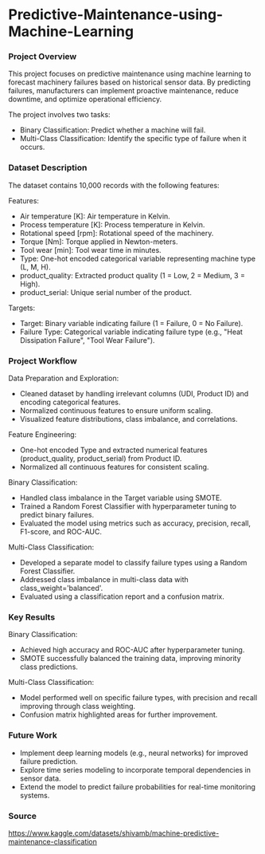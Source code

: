 # Predictive-Maintenance-using-Machine-Learning

### Project Overview

This project focuses on predictive maintenance using machine learning to forecast machinery failures based on historical sensor data. By predicting failures, manufacturers can implement proactive maintenance, reduce downtime, and optimize operational efficiency. 

The project involves two tasks:

- Binary Classification: Predict whether a machine will fail.
- Multi-Class Classification: Identify the specific type of failure when it occurs.

### Dataset Description

The dataset contains 10,000 records with the following features:

Features:
- Air temperature [K]: Air temperature in Kelvin.
- Process temperature [K]: Process temperature in Kelvin.
- Rotational speed [rpm]: Rotational speed of the machinery.
- Torque [Nm]: Torque applied in Newton-meters.
- Tool wear [min]: Tool wear time in minutes.
- Type: One-hot encoded categorical variable representing machine type (L, M, H).
- product_quality: Extracted product quality (1 = Low, 2 = Medium, 3 = High).
- product_serial: Unique serial number of the product.

Targets:
- Target: Binary variable indicating failure (1 = Failure, 0 = No Failure).
- Failure Type: Categorical variable indicating failure type (e.g., "Heat Dissipation Failure", "Tool Wear Failure").

### Project Workflow

Data Preparation and Exploration:
- Cleaned dataset by handling irrelevant columns (UDI, Product ID) and encoding categorical features.
- Normalized continuous features to ensure uniform scaling.
- Visualized feature distributions, class imbalance, and correlations.

Feature Engineering:
- One-hot encoded Type and extracted numerical features (product_quality, product_serial) from Product ID.
- Normalized all continuous features for consistent scaling.

Binary Classification:
- Handled class imbalance in the Target variable using SMOTE.
- Trained a Random Forest Classifier with hyperparameter tuning to predict binary failures.
- Evaluated the model using metrics such as accuracy, precision, recall, F1-score, and ROC-AUC.

Multi-Class Classification:
- Developed a separate model to classify failure types using a Random Forest Classifier.
- Addressed class imbalance in multi-class data with class_weight='balanced'.
- Evaluated using a classification report and a confusion matrix.

### Key Results

Binary Classification:
- Achieved high accuracy and ROC-AUC after hyperparameter tuning.
- SMOTE successfully balanced the training data, improving minority class predictions.

Multi-Class Classification:
- Model performed well on specific failure types, with precision and recall improving through class weighting.
- Confusion matrix highlighted areas for further improvement.

### Future Work

- Implement deep learning models (e.g., neural networks) for improved failure prediction.
- Explore time series modeling to incorporate temporal dependencies in sensor data.
- Extend the model to predict failure probabilities for real-time monitoring systems.

### Source

https://www.kaggle.com/datasets/shivamb/machine-predictive-maintenance-classification
